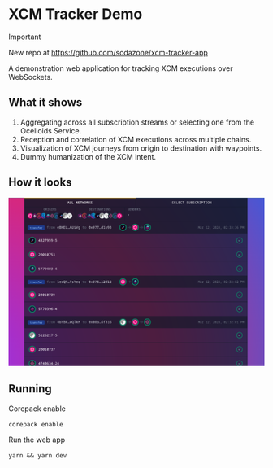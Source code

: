 # XCM Tracker Demo

> [!IMPORTANT]
> New repo at https://github.com/sodazone/xcm-tracker-app

A demonstration web application for tracking XCM executions over WebSockets.

## What it shows

1. Aggregating across all subscription streams or selecting one from the Ocelloids Service.
2. Reception and correlation of XCM executions across multiple chains.
3. Visualization of XCM journeys from origin to destination with waypoints.
4. Dummy humanization of the XCM intent.

## How it looks

![All Networks](https://github.com/sodazone/xcm-tracker/blob/main/.misc/assets/xcm-tracker-all-networks.png)

## Running

Corepack enable

```shell
corepack enable
```

Run the web app

```shell
yarn && yarn dev
```
